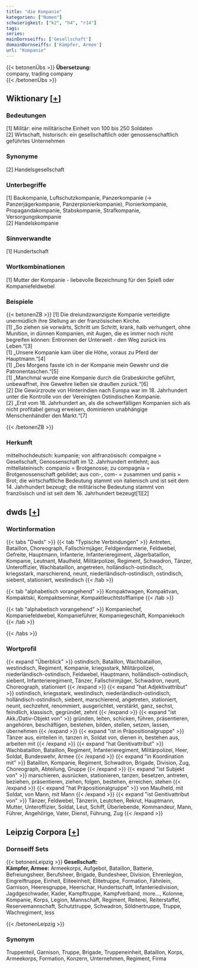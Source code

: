 ```yaml
---
title: "die Kompanie"
kategorien: ["Nomen"]
schwierigkeit: ["k2", "h4", "r14"]
tags:
series:
mainDornseiffs: ['Gesellschaft']
domainDornseiffs: ['Kämpfer, Armee']
url: "Kompanie"
---
```


{{< betonenÜbs >}}
**Übersetzung:**  
company, trading company  
{{< /betonenÜbs >}}

## Wiktionary [[+](https://de.wiktionary.org/wiki/Kompanie)]

### Bedeutungen
[1] Militär: eine militärische Einheit von 100 bis 250 Soldaten  
[2] Wirtschaft, historisch: ein gesellschaftlich oder genossenschaftlich geführtes Unternehmen  

### Synonyme
[2] Handelsgesellschaft  

### Unterbegriffe
[1] Baukompanie, Luftschutzkompanie, Panzerkompanie (→ Panzerjägerkompanie, Panzerpionierkompanie), Pionierkompanie, Propagandakompanie, Stabskompanie, Strafkompanie, Versorgungskompanie  
[2] Handelskompanie  

### Sinnverwandte
[1] Hundertschaft  

### Wortkombinationen
[1] Mutter der Kompanie - liebevolle Bezeichnung für den Spieß oder Kompaniefeldwebel  

### Beispiele
{{< betonenZB >}}
[1] Die dreiundzwanzigste Kompanie verteidigte unermüdlich ihre Stellung an der französischen Kirche.  
[1] „So ziehen sie vorwärts, Schritt um Schritt, krank, halb verhungert, ohne Munition, in dünnen Kompanien, mit Augen, die es immer noch nicht begreifen können: Entronnen der Unterwelt - den Weg zurück ins Leben.“[3]  
[1] „Unsere Kompanie kam über die Höhe, voraus zu Pferd der Hauptmann.“[4]  
[1] „Des Morgens fasste ich in der Kompanie mein Gewehr und die Patronentaschen.“[5]  
[1] „Manchmal wurde eine Kompanie durch die Grabeskirche geführt, unbewaffnet, ihre Gewehre ließen sie draußen zurück.“[6]  
[2] Die Gewürzroute von Hinterindien nach Europa war im 18. Jahrhundert unter die Kontrolle von der Vereinigten Ostindischen Kompanie.  
[2] „Erst vom 18. Jahrhundert an, als die schwerfälligen Kompanien sich als nicht profitabel genug erweisen, dominieren unabhängige Menschenhändler den Markt.“[7]  

{{< /betonenZB >}}
### Herkunft
mittelhochdeutsch: kumpanie; von altfranzösisch: compaigne = Gesellschaft, Genossenschaft im 12. Jahrhundert entlehnt;  aus mittellateinisch: companio = Brotgenosse; zu compagnia = Brotgenossenschaft gebildet; aus con-, com- = zusammen und panis = Brot; die wirtschaftliche Bedeutung stammt von italienisch und ist seit dem 14. Jahrhundert bezeugt; die militärische Bedeutung stammt von französisch und ist seit dem 16. Jahrhundert bezeugt[1][2]  



## dwds [[+](https://www.dwds.de/wb/Kompanie)]

### Wortinformation
{{< tabs "Dwds" >}}
{{< tab "Typische Verbindungen" >}}
Antreten, Bataillon, Choreograph, Fallschirmjäger, Feldgendarmerie, Feldwebel, Gefreite, Hauptmann, Infanterie, Infanterieregiment, Jägerbataillon, Kompanie, Leutnant, Maulheld, Militärpolizei, Regiment, Schwadron, Tänzer, Unteroffizier, Wachbataillon, angetreten, holländisch-ostindisch, kriegsstark, marschierend, neunt, niederländisch-ostindisch, ostindisch, siebent, stationiert, westindisch
{{< /tab >}}

{{< tab "alphabetisch vorangehend" >}}
Kompaktwagen, Kompaktvan, Kompaktski, Kompaktseminar, Kompaktleuchtstofflampe
{{< /tab >}}

{{< tab "alphabetisch vorangehend" >}}
Kompaniechef, Kompaniefeldwebel, Kompanieführer, Kompaniegeschäft, Kompaniekoch
{{< /tab >}}

{{< /tabs >}}

### Wortprofil
{{< expand "Überblick" >}} ostindisch, Bataillon, Wachbataillon, westindisch, Regiment, Kompanie, kriegsstark, Militärpolizei, niederländisch-ostindisch, Feldwebel, Hauptmann, holländisch-ostindisch, siebent, Infanterieregiment, Tänzer, Fallschirmjäger, Schwadron, neunt, Choreograph, stationiert {{< /expand >}}
{{< expand "hat Adjektivattribut" >}} ostindisch, kriegsstark, westindisch, niederländisch-ostindisch, holländisch-ostindisch, siebent, marschierend, angetreten, stationiert, neunt, sechzehnt, renommiert, ausgerichtet, verstärkt, ganz, sechst, feindlich, klassisch, gegründet, zehnt {{< /expand >}}
{{< expand "ist Akk./Dativ-Objekt von" >}} gründen, leiten, schicken, führen, präsentieren, angehören, beschäftigen, bestehen, bilden, stellen, setzen, lassen, übernehmen {{< /expand >}}
{{< expand "ist in Präpositionalgruppe" >}} Tänzer aus, einteilen in, tanzen in, Soldat von, dienen in, bestehen aus, arbeiten mit {{< /expand >}}
{{< expand "hat Genitivattribut" >}} Wachbataillon, Bataillon, Regiment, Infanterieregiment, Militärpolizei, Heer, Soldat, Bundeswehr, Armee {{< /expand >}}
{{< expand "in Koordination mit" >}} Bataillon, Kompanie, Regiment, Schwadron, Brigade, Division, Zug, Choreograph, Abteilung, Gruppe {{< /expand >}}
{{< expand "ist Subjekt von" >}} marschieren, ausrücken, stationieren, tanzen, besetzen, antreten, beziehen, präsentieren, ziehen, folgen, bestehen, erreichen, stehen {{< /expand >}}
{{< expand "hat Präpositionalgruppe" >}} von Maulheld, mit Soldat, von Mann, mit Mann {{< /expand >}}
{{< expand "ist Genitivattribut von" >}} Tänzer, Feldwebel, Tänzerin, Leutchen, Rekrut, Hauptmann, Mutter, Unteroffizier, Soldat, Leut, Schiff, Überlebende, Kommandeur, Mann, Führer, Angehörige, Vater, Dienst, Führung, Zug {{< /expand >}}

## Leipzig Corpora [[+](https://corpora.uni-leipzig.de/en/res?word=Kompanie&corpusId=deu_newscrawl-public_2018)]

### Dornseiff Sets
{{< betonenLeipzig >}}
**Gesellschaft:**  
**Kämpfer, Armee:** Armeekorps, Aufgebot, Bataillon, Batterie, Befreiungsheer, Berufsheer, Brigade, Bundesheer, Division, Ehrenlegion, Eingreiftruppe, Einheit, Eliteeinheit, Elitetruppe, Formation, Fähnlein, Garnison, Heeresgruppe, Heerschar, Hundertschaft, Infanteriedivision, Jagdgeschwader, Kader, Kampftruppe, Kampfverband, more..., Kolonne, Kompanie, Korps, Legion, Mannschaft, Regiment, Reiterei, Reiterstaffel, Reservemannschaft, Schutztruppe, Schwadron, Söldnertruppe, Truppe, Wachregiment, less  

{{< /betonenLeipzig >}}

### Synonym
Truppenteil, Garnison, Truppe, Brigade, Truppeneinheit, Bataillon, Korps, Armeekorps, Formation, Konzern, Unternehmen, Regiment, Firma

